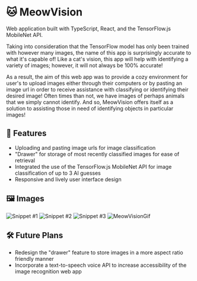 # 🐱 MeowVision

Web application built with TypeScript, React, and the TensorFlow.js MobileNet API.

Taking into consideration that the TensorFlow model has only been trained with however many images, the name of this app is surprisingly accurate to what it's capable of! 
Like a cat's vision, this app will help with identifying a variety of images; however, it will not always be 100% accurate! 

As a result, the aim of this web app was to provide a cozy environment for user's to upload images either through their computers or by pasting an image url in order to receive
assistance with classifying or identifying their desired image! Often times than not, we have images of perhaps animals that we simply cannot identify. And so, MeowVision offers 
itself as a solution to assisting those in need of identifying objects in particular images!

## 📸 Features
- Uploading and pasting image urls for image classification
- "Drawer" for storage of most recently classified images for ease of retrieval
- Integrated the use of the TensorFlow.js MobileNet API for image classification of up to 3 AI guesses
- Responsive and lively user interface design

## 🖼️ Images
![Snippet #1](https://user-images.githubusercontent.com/88013020/155814837-956ae860-ab9b-4bd6-94d5-f6839b5437e4.JPG)
![Snippet #2](https://user-images.githubusercontent.com/88013020/155814844-585c17be-0ad2-44ec-b0fd-9e602eec50ee.JPG)
![Snippet #3](https://user-images.githubusercontent.com/88013020/155814846-cf20c408-e0e0-46f7-b1af-a3dfed6f1bea.JPG)
![MeowVisionGif](https://user-images.githubusercontent.com/88013020/155818171-37162238-22d0-46af-8e4e-884407cfee0f.gif)

## 🛠️ Future Plans
- Redesign the "drawer" feature to store images in a more aspect ratio friendly manner
- Incorporate a text-to-speech voice API to increase accessibility of the image recognition web app
